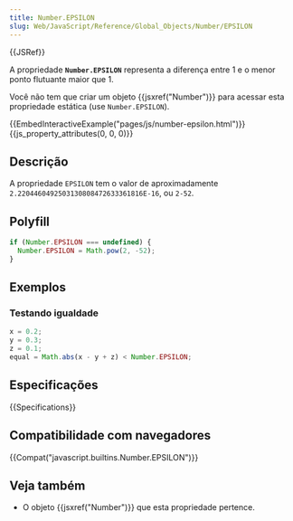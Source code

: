 ```yaml
---
title: Number.EPSILON
slug: Web/JavaScript/Reference/Global_Objects/Number/EPSILON
---
```


{{JSRef}}

A propriedade **`Number.EPSILON`** representa a diferença entre 1 e o menor ponto flutuante maior que 1.

Você não tem que criar um objeto {{jsxref("Number")}} para acessar esta propriedade estática (use `Number.EPSILON`).

{{EmbedInteractiveExample("pages/js/number-epsilon.html")}}{{js_property_attributes(0, 0, 0)}}

## Descrição

A propriedade `EPSILON` tem o valor de aproximadamente `2.2204460492503130808472633361816E-16`, ou `2-52`.

## Polyfill

```js
if (Number.EPSILON === undefined) {
  Number.EPSILON = Math.pow(2, -52);
}
```

## Exemplos

### Testando igualdade

```js
x = 0.2;
y = 0.3;
z = 0.1;
equal = Math.abs(x - y + z) < Number.EPSILON;
```

## Especificações

{{Specifications}}

## Compatibilidade com navegadores

{{Compat("javascript.builtins.Number.EPSILON")}}

## Veja também

- O objeto {{jsxref("Number")}} que esta propriedade pertence.
